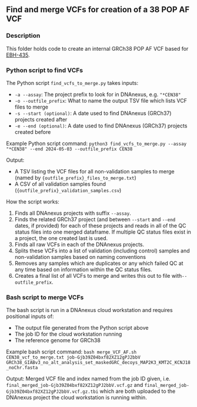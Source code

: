## Find and merge VCFs for creation of a 38 POP AF VCF

### Description
This folder holds code to create an internal GRCh38 POP AF VCF based for [EBH-435](https://cuhbioinformatics.atlassian.net/browse/DI-435).

### Python script to find VCFs
The Python script `find_vcfs_to_merge.py` takes inputs:
- `-a --assay`: The project prefix to look for in DNAnexus, e.g. `"*CEN38"`
- `-o --outfile_prefix`: What to name the output TSV file which lists VCF files to merge
- `-s --start (optional)`: A date used to find DNAnexus (GRCh37) projects created after
- `-e --end (optional)`: A date used to find DNAnexus (GRCh37) projects created before

Example Python script command:
`python3 find_vcfs_to_merge.py --assay "*CEN38" --end 2024-05-03 --outfile_prefix CEN38`

Output:
- A TSV listing the VCF files for all non-validation samples to merge (named by `{outfile_prefix}_files_to_merge.txt`)
- A CSV of all validation samples found (`{outfile_prefix}_validation_samples.csv`)

How the script works:
1. Finds all DNAnexus projects with suffix `--assay`.
2. Finds the related GRCh37 project (and between `--start` and `--end` dates, if provided) for each of these projects and reads in all of the QC status files into one merged dataframe. If multiple QC status files exist in a project, the one created last is used.
3. Finds all raw VCFs in each of the DNAnexus projects.
4. Splits these VCFs into a list of validation (including control) samples and non-validation samples based on naming conventions
5. Removes any samples which are duplicates or any which failed QC at any time based on information within the QC status files.
6. Creates a final list of all VCFs to merge and writes this out to file with`--outfile_prefix`.

### Bash script to merge VCFs
The bash script is run in a DNAnexus cloud workstation and requires positional inputs of:
- The output file generated from the Python script above
- The job ID for the cloud workstation running
- The reference genome for GRCh38

Example bash script command:
`bash merge_VCF_AF.sh CEN38_vcf_to_merge.txt job-Gjb39Z04bxf82XZ12gPJ2bbV GRCh38_GIABv3_no_alt_analysis_set_maskedGRC_decoys_MAP2K3_KMT2C_KCNJ18_noChr.fasta`

Output:
Merged VCF file and index named from the job ID given, i.e. `final_merged_job-Gjb39Z04bxf82XZ12gPJ2bbV.vcf.gz` and `final_merged_job-Gjb39Z04bxf82XZ12gPJ2bbV.vcf.gz.tbi` which are both uploaded to the DNAnexus project the cloud workstation is running within.